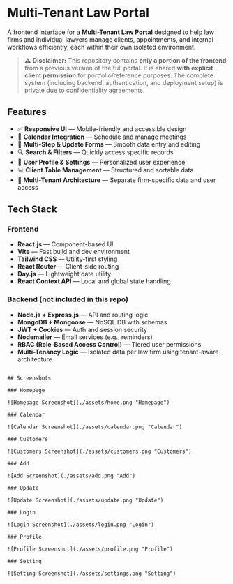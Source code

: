 # Multi-Tenant Law Portal

A frontend interface for a **Multi-Tenant Law Portal** designed to help law firms and individual lawyers manage clients, appointments, and internal workflows efficiently, each within their own isolated environment.

> ⚠️ **Disclaimer:** This repository contains **only a portion of the frontend** from a previous version of the full portal. It is shared **with explicit client permission** for portfolio/reference purposes. The complete system (including backend, authentication, and deployment setup) is private due to confidentiality agreements.

## Features

- ✅ **Responsive UI** — Mobile-friendly and accessible design  
- 📅 **Calendar Integration** — Schedule and manage meetings  
- 🧾 **Multi-Step & Update Forms** — Smooth data entry and editing  
- 🔍 **Search & Filters** — Quickly access specific records  
- 👤 **User Profile & Settings** — Personalized user experience  
- 📊 **Client Table Management** — Structured and sortable data  
- 🏢 **Multi-Tenant Architecture** — Separate firm-specific data and user access

## Tech Stack

### Frontend

- **React.js** — Component-based UI  
- **Vite** — Fast build and dev environment  
- **Tailwind CSS** — Utility-first styling  
- **React Router** — Client-side routing  
- **Day.js** — Lightweight date utility  
- **React Context API** — Local and global state handling

### Backend (not included in this repo)

- **Node.js + Express.js** — API and routing logic  
- **MongoDB + Mongoose** — NoSQL DB with schemas  
- **JWT + Cookies** — Auth and session security  
- **Nodemailer** — Email services (e.g., reminders)  
- **RBAC (Role-Based Access Control)** — Tiered user permissions  
- **Multi-Tenancy Logic** — Isolated data per law firm using tenant-aware architecture

```

## Screenshots

### Homepage

![Homepage Screenshot](./assets/home.png "Homepage")

### Calendar

![Calendar Screenshot](./assets/calendar.png "Calendar")

### Customers

![Customers Screenshot](./assets/customers.png "Customers")

### Add

![Add Screenshot](./assets/add.png "Add")

### Update

![Update Screenshot](./assets/update.png "Update")

### Login

![Login Screenshot](./assets/login.png "Login")

### Profile

![Profile Screenshot](./assets/profile.png "Profile")

### Setting

![Setting Screenshot](./assets/settings.png "Setting")
